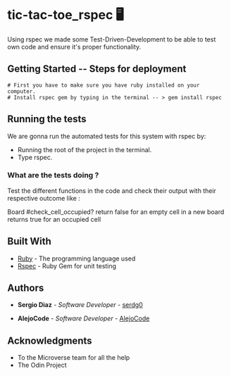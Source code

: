 
  # 
    
# tic-tac-toe_rspec :desktop_computer:

Using rspec we made some Test-Driven-Development to be able to test own code and ensure it's proper functionality.
  
## Getting Started -- Steps for deployment 

    # First you have to make sure you have ruby installed on your computer.
    # Install rspec gem by typing in the terminal -- > gem install rspec

## Running the tests

We are gonna run the automated tests for this system with rspec by:

* Running the root of the project in the terminal.
* Type rspec.

### What are the tests doing ?

Test the different functions in the code and check their output with their respective outcome like :

Board
  #check_cell_occupied?
    return false for an empty cell in a new board
    returns true for an occupied cell


## Built With

* [Ruby](https://www.ruby-lang.org) - The programming language used
* [Rspec](https://rspec.info/) - Ruby Gem for unit testing



## Authors

* **Sergio Diaz** - *Software Developer* - [serdg0](https://github.com/serdg0)

* **AlejoCode** - *Software Developer* - [AlejoCode](https://github.com/AlejoCode)


## Acknowledgments

* To the Microverse team for all the help
* The Odin Project
